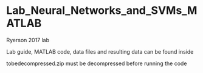 # Lab_Neural_Networks_and_SVMs_MATLAB

Ryerson 2017 lab

Lab guide, MATLAB code, data files and resulting data can be found inside

tobedecompressed.zip must be decompressed before running the code
